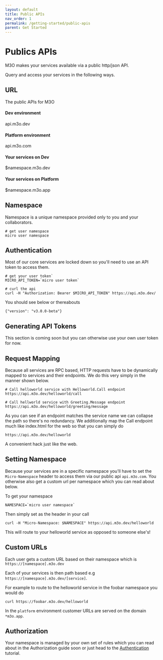 ```yaml
---
layout: default
title: Public APIs
nav_order: 1
permalink: /getting-started/public-apis
parent: Get Started
---
```

# Publics APIs

M3O makes your services available via a public http/json API.

Query and access your services in the following ways.

## URL

The public APIs for M3O

#### Dev environment
api.m3o.dev

#### Platform environment
api.m3o.com

#### Your services on Dev
$namespace.m3o.dev

#### Your services on Platform
$namespace.m3o.app

## Namespace

Namespace is a unique namespace provided only to you and your collaborators.

```
# get user namespace
micro user namespace
```

## Authentication

Most of our core services are locked down so you'll need to use an API token to access them.

```
# get your user token`
MICRO_API_TOKEN=`micro user token`

# curl the api
curl -H "Authorization: Bearer $MICRO_API_TOKEN" https://api.m3o.dev/
```

You should see below or thereabouts

```
{"version": "v3.0.0-beta"}
```

## Generating API Tokens

This section is coming soon but you can otherwise use your own user token for now.

## Request Mapping

Because all services are RPC based, HTTP requests have to be dynamically mapped to services and their endpoints. 
We do this very simply in the manner shown below.

```
# Call helloworld service with Helloworld.Call endpoint
https://api.m3o.dev/helloworld/call

# Call hellworld service with Greeting.Message endpoint
https://api.m3o.dev/helloworld/greeting/message
```

As you can see if an endpoint matches the service name we can collapse the path so there's no redundancy. 
We additionally map the Call endpoint much like index.html for the web so that you can simply do

```
https://api.m3o.dev/helloworld
```

A convenient hack just like the web.

## Setting Namespace

Because your services are in a specific namespace you'll have to set the `Micro-Namespace` header to access them 
via our public api `api.m3o.com`. You otherwise also get a custom url per namespace which you can read about below.

To get your namespace

```
NAMESPACE=`micro user namespace`
```

Then simply set as the header in your call

```
curl -H "Micro-Namespace: $NAMESPACE" https://api.m3o.dev/helloworld
```

This will route to your helloworld service as opposed to someone else's!

## Custom URLs

Each user gets a custom URL based on their namespace which is `https://[namespace].m3o.dev`

Each of your services is then path based e.g `https://[namespace].m3o.dev/[service]`.

For example to route to the helloworld service in the foobar namespace you would do

```
curl https://foobar.m3o.dev/helloworld
```

In the `platform` environment customer URLs are served on the domain `*m3o.app`.

## Authorization

Your namespace is managed by your own set of rules which you can read about in the Authorization guide soon 
or just head to the [Authentication](/tutorials/authentication) tutorial.

